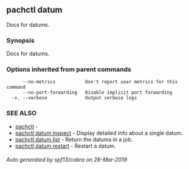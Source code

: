 ## pachctl datum

Docs for datums.

### Synopsis


Docs for datums.

### Options inherited from parent commands

```
      --no-metrics           Don't report user metrics for this command
      --no-port-forwarding   Disable implicit port forwarding
  -v, --verbose              Output verbose logs
```

### SEE ALSO
* [pachctl](pachctl.md)	 - 
* [pachctl datum inspect](pachctl_datum_inspect.md)	 - Display detailed info about a single datum.
* [pachctl datum list](pachctl_datum_list.md)	 - Return the datums in a job.
* [pachctl datum restart](pachctl_datum_restart.md)	 - Restart a datum.

###### Auto generated by spf13/cobra on 28-Mar-2019
